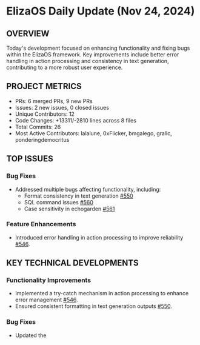 # ElizaOS Daily Update (Nov 24, 2024)

## OVERVIEW 
Today's development focused on enhancing functionality and fixing bugs within the ElizaOS framework. Key improvements include better error handling in action processing and consistency in text generation, contributing to a more robust user experience.

## PROJECT METRICS
- PRs: 6 merged PRs, 9 new PRs
- Issues: 2 new issues, 0 closed issues
- Unique Contributors: 12
- Code Changes: +13311/-2810 lines across 8 files
- Total Commits: 26
- Most Active Contributors: lalalune, 0xFlicker, bmgalego, grallc, ponderingdemocritus

## TOP ISSUES
### Bug Fixes
- Addressed multiple bugs affecting functionality, including:
  - Format consistency in text generation [#550](https://github.com/elizaos/eliza/issues/550)
  - SQL command issues [#560](https://github.com/elizaos/eliza/issues/560)
  - Case sensitivity in echogarden [#561](https://github.com/elizaos/eliza/issues/561)

### Feature Enhancements
- Introduced error handling in action processing to improve reliability [#546](https://github.com/elizaos/eliza/issues/546).

## KEY TECHNICAL DEVELOPMENTS
### Functionality Improvements
- Implemented a try-catch mechanism in action processing to enhance error management [#546](https://github.com/elizaos/eliza/pull/546).
- Ensured consistent formatting in text generation outputs [#550](https://github.com/elizaos/eliza/pull/550).

### Bug Fixes
- Updated the